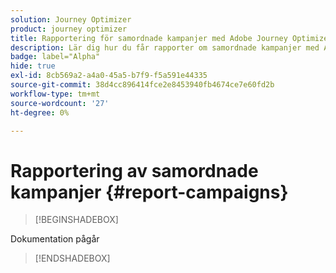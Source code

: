 ```yaml
---
solution: Journey Optimizer
product: journey optimizer
title: Rapportering för samordnade kampanjer med Adobe Journey Optimizer
description: Lär dig hur du får rapporter om samordnade kampanjer med Adobe Journey Optimizer
badge: label="Alpha"
hide: true
exl-id: 8cb569a2-a4a0-45a5-b7f9-f5a591e44335
source-git-commit: 38d4cc896414fce2e8453940fb4674ce7e60fd2b
workflow-type: tm+mt
source-wordcount: '27'
ht-degree: 0%

---
```


# Rapportering av samordnade kampanjer {#report-campaigns}

>[!BEGINSHADEBOX]

Dokumentation pågår

>[!ENDSHADEBOX]

